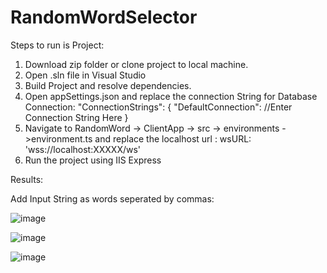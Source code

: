 # RandomWordSelector


Steps to run is Project:
1) Download zip folder or clone project to local machine.
2) Open .sln file in Visual Studio
3) Build Project and resolve dependencies.
4) Open appSettings.json and replace the connection String for Database Connection:
  "ConnectionStrings": {
    "DefaultConnection": //Enter Connection String Here
  }
5) Navigate to RandomWord -> ClientApp -> src -> environments ->environment.ts and replace the localhost url :
     wsURL: 'wss://localhost:XXXXX/ws'
6) Run the project using IIS Express

Results:

Add Input String as words seperated by commas:

![image](https://user-images.githubusercontent.com/45782617/114217688-7a0eb500-9936-11eb-99d0-74f67fcd30d7.png)

![image](https://user-images.githubusercontent.com/45782617/114217873-bd692380-9936-11eb-8b43-eae24b47d1e4.png)

![image](https://user-images.githubusercontent.com/45782617/114217895-c3f79b00-9936-11eb-93df-f11db0bea789.png)
